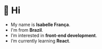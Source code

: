 # 👋 Hi
- My name is **Isabelle França**.
- I'm from **Brazil**.
- I’m interested in **front-end development**.
- I’m currently learning **React**.

